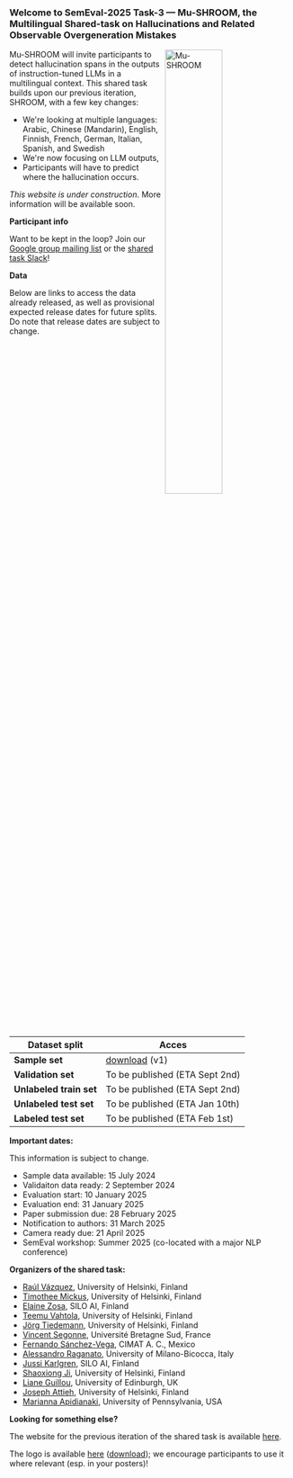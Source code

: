 <!-- ### <span style="color: white;"> Welcome to SemEval-2025 Task-3 — Mu-SHROOM, the Multilingual Shared-task on Hallucinations and Related Observable Overgeneration Mistakes</span> -->
 ### Welcome to SemEval-2025 Task-3 — Mu-SHROOM, the Multilingual Shared-task on Hallucinations and Related Observable Overgeneration Mistakes 

<img style="width:45%" src="assets/img/mu-shroom-logo.png" alt="Mu-SHROOM" title="Mu-SHROOM logo" align="right">

Mu-SHROOM will invite participants to detect hallucination spans in the outputs of instruction-tuned LLMs in a multilingual context. 
This shared task builds upon our previous iteration, SHROOM, with a few key changes: 
- We're looking at multiple languages: Arabic, Chinese (Mandarin), English, Finnish, French, German, Italian, Spanish, and Swedish
- We're now focusing on LLM outputs,
- Participants will have to predict where the hallucination occurs.

_This website is under construction_. More information will be available soon.

**Participant info**

Want to be kept in the loop? Join our [Google group mailing list](https://groups.google.com/g/semeval-2025-task-3-mu-shroom) or the [shared task Slack](https://join.slack.com/t/shroom-shared-task/shared_invite/zt-2mmn4i8h2-HvRBdK5f4550YHydj5lpnA)!



**Data**

Below are links to access the data already released, as well as provisional expected release dates for future splits.
Do note that release dates are subject to change.

| Dataset split | Acces |
|---|---|
| **Sample set** | <a href="https://a3s.fi/mickusti-2007780-pub/sample.zip" download>download</a> (v1) |
| **Validation set** | To be published (ETA Sept 2nd) |
| **Unlabeled train set** | To be published (ETA Sept 2nd) |
| **Unlabeled test set** | To be published (ETA Jan 10th) |
| **Labeled test set** | To be published (ETA Feb 1st) |

**Important dates:**

This information is subject to change.
- Sample data available: 15 July 2024
- Validaiton data ready: 2 September 2024
- Evaluation start: 10 January 2025
- Evaluation end: 31 January 2025
- Paper submission due: 28 February 2025
- Notification to authors: 31 March 2025
- Camera ready due: 21 April 2025
- SemEval workshop: Summer 2025 (co-located with a major NLP conference)


**Organizers of the shared task:**

- [Raúl Vázquez](https://jrvc.github.io/), 
University of Helsinki, Finland
- [Timothee Mickus](https://timotheemickus.github.io/), 
University of Helsinki, Finland
- [Elaine Zosa](https://ezosa.github.io/), 
SILO AI, Finland
- [Teemu Vahtola](https://teemuvh.github.io/), 
University of Helsinki, Finland
- [Jörg Tiedemann](https://blogs.helsinki.fi/tiedeman/), 
University of Helsinki, Finland
- [Vincent Segonne](), 
Université Bretagne Sud, France
- [Fernando Sánchez-Vega](),
CIMAT A. C., Mexico
- [Alessandro Raganato](https://raganato.github.io/), 
University of Milano-Bicocca, Italy
- [Jussi Karlgren](https://www.lingvi.st/),
SILO AI, Finland
- [Shaoxiong Ji](https://www.mv.helsinki.fi/home/shaoxion/),
University of Helsinki, Finland
- [Liane Guillou](https://sites.google.com/site/lianeguillou/home),
University of Edinburgh, UK
- [Joseph Attieh](), 
University of Helsinki, Finland
- [Marianna Apidianaki](https://mariannaapi.github.io/), 
University of Pennsylvania, USA


**Looking for something else?**

The website for the previous iteration of the shared task is available [here](/shroom/2024).

The logo is available [here](/shroom/assets/img/mu-shroom-logo.png) (<a href="/shroom/assets/img/mu-shroom-logo.png" download>download</a>); we encourage participants to use it where relevant (esp. in your posters)! 
